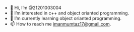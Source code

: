 - 👋 Hi, I’m @21201003004
- 👀 I’m interested in c++ and object orianted programming.
- 🌱 I’m currently learning object orianted programming.
- 📫 How to reach me imanmumtaz17@gmail.com.

<!---
21201003004/21201003004 is a ✨ special ✨ repository because its `README.md` (this file) appears on your GitHub profile.
You can click the Preview link to take a look at your changes.
--->
